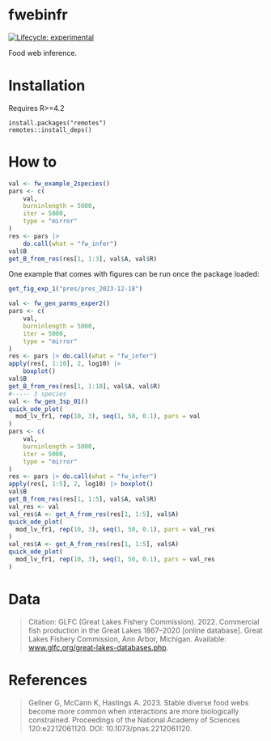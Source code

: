# fwebinfr
[![Lifecycle: experimental](https://img.shields.io/badge/lifecycle-experimental-orange.svg)](https://lifecycle.r-lib.org/articles/stages.html#experimental)

Food web inference.


# Installation

Requires R>=4.2

```{R}
install.packages("remotes")
remotes::install_deps()
```

# How to

```R
val <- fw_example_2species()
pars <- c(
    val, 
    burninlength = 5000, 
    iter = 5000, 
    type = "mirror"
)
res <- pars |> 
    do.call(what = "fw_infer")
val$B
get_B_from_res(res[1, 1:3], val$A, val$R)
```


One example that comes with figures can be run once the package loaded:

```R
get_fig_exp_1("pres/pres_2023-12-18")
```


```R
val <- fw_gen_parms_exper2()
pars <- c(
    val, 
    burninlength = 5000, 
    iter = 5000, 
    type = "mirror"
)
res <- pars |> do.call(what = "fw_infer")  
apply(res[, 1:10], 2, log10) |> 
    boxplot()
val$B  
get_B_from_res(res[1, 1:10], val$A, val$R)
#----- 3 species
val <- fw_gen_3sp_01()
quick_ode_plot(
  mod_lv_fr1, rep(10, 3), seq(1, 50, 0.1), pars = val
)
pars <- c(
    val, 
    burninlength = 5000, 
    iter = 5000, 
    type = "mirror"
)
res <- pars |> do.call(what = "fw_infer")  
apply(res[, 1:5], 2, log10) |> boxplot()
val$B  
get_B_from_res(res[1, 1:5], val$A, val$R)
val_res <- val
val_res$A <- get_A_from_res(res[1, 1:5], val$A)
quick_ode_plot(
  mod_lv_fr1, rep(10, 3), seq(1, 50, 0.1), pars = val_res
)
val_res$A <- get_A_from_res(res[1, 1:5], val$A)
quick_ode_plot(
  mod_lv_fr1, rep(10, 3), seq(1, 50, 0.1), pars = val_res
)
```


# Data 

> Citation: GLFC (Great Lakes Fishery Commission). 2022. Commercial fish production in the Great Lakes 1867–2020 [online database]. Great Lakes Fishery Commission, Ann Arbor, Michigan. Available: www.glfc.org/great-lakes-databases.php.


# References

> Gellner G, McCann K, Hastings A. 2023. Stable diverse food webs become more common when interactions are more biologically constrained. Proceedings of the National Academy of Sciences 120:e2212061120. DOI: 10.1073/pnas.2212061120.
